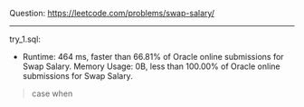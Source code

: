 Question: https://leetcode.com/problems/swap-salary/

---

try_1.sql:
* Runtime: 464 ms, faster than 66.81% of Oracle online submissions for Swap Salary.
Memory Usage: 0B, less than 100.00% of Oracle online submissions for Swap Salary.

> case when